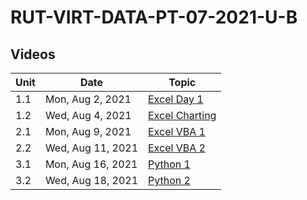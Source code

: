 # RUT-VIRT-DATA-PT-07-2021-U-B

## Videos


Unit	|Date	|Topic				|
-------|------|---------------|
|1.1| Mon, Aug  2, 2021 | [Excel Day 1](https://zoom.us/rec/share/_1tJANarjpw0K4JVFaEtSFQph20WjQxTefKH8cOdvj82L1Z6DCm30VwK7M2VHjIo.ruNaKIIkfWe1_fVG)
|1.2| Wed, Aug  4, 2021 | [Excel Charting](https://zoom.us/rec/share/IfznCOUk3yOTsVCUb35WpBNznRONyu-9vI_uyzQaH5zsHd2sD1qZU0xj_RJtdbiy.brmujhNzL1it4Twu)
|2.1| Mon, Aug  9, 2021 | [Excel VBA 1](https://zoom.us/rec/play/AWavwNQ1Xm5GHATK8fO1HQ_oGwscloz00FERxyxvv7jr4ui-h4KD8tdIqGpHCjbCD-3YoPaG4kla73NP.c56NAJSyeDE_ByEa)
|2.2| Wed, Aug 11, 2021 | [Excel VBA 2](https://zoom.us/rec/play/1ICuVHdVzS-BBdRPM_VkEGBC7ZzY4LIXl_O2S8M-e975sWxHaeH-MezU7ggRKthGPwL9kLuIie03UJ_b.vQ-hcyu4OgMtLOWv)
|3.1| Mon, Aug 16, 2021 | [Python 1](https://zoom.us/rec/play/MIs2I6u2pV3zV7D_GvGzj5ekIB1J07xQajqjaqOQjPyif2LLARMoCyCWwBBCFU-vv246psedZIaD1Gr7.ieSju2MxNElTlVjH)
|3.2| Wed, Aug 18, 2021 | [Python 2](https://zoom.us/rec/play/ybdCyD86pUOjsMq6VyVtE0hCk89IkUrVzfyGiBgC1uifVoLy7D6f6arDFCmTDwfkwgU25qZieFaUPsmt.pQ_yDmu0o6gh3GbI)
